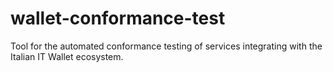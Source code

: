 # wallet-conformance-test
Tool for the automated conformance testing of services integrating with the Italian IT Wallet ecosystem.
